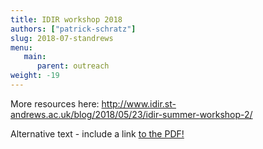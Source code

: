 ```yaml
---
title: IDIR workshop 2018
authors: ["patrick-schratz"]
slug: 2018-07-standrews
menu:
   main:
      parent: outreach
weight: -19
---
```


More resources here: http://www.idir.st-andrews.ac.uk/blog/2018/05/23/idir-summer-workshop-2/

<object data="../pdf/2018-07-standrews.pdf" type="application/pdf" width="760px" height="570px">
  <p>Alternative text - include a link <a href="myfile.pdf">to the PDF!</a></p>
</object>
